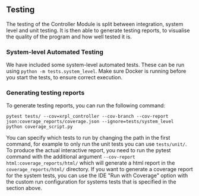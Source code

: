 ## Testing

The testing of the Controller Module is split between integration, system level and unit testing. 
It is then able to generate testing reports, to visualise the quality of the program and how well tested it is.


### System-level Automated Testing
We have included some system-level automated tests. These can be run using `python -m tests.system_level`. Make sure Docker is running before you start the tests, to ensure correct execution.

### Generating testing reports
To generate testing reports, you can run the following command:
```console
pytest tests/ --cov=xrpl_controller --cov-branch --cov-report json:coverage_reports/coverage.json --ignore=tests/system_level
python coverage_script.py
```
You can specify which tests to run by changing the path in the first command, for example to only run the unit tests you can use `tests/unit/`.
To produce the actual interactive report, you need to run the pytest command with the additional argument `--cov-report html:coverage_reports/html/` which will generate a html report in the `coverage_reports/html/` directory.
If you want to generate a coverage report for the system tests, you can use the IDE "Run with Coverage" option with the custom run configuration for systems tests that is specified in the section above.
